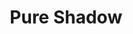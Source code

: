 --- 
title: "Pure Shadow"
publishdate: "2019-4-11T16:48:46+02:00"
src: "https://365manga.net/manga/pure-shadow"
image: "https://data.365manga.net/images/thumbnails/24171-pure-shadow.jpg"
description: "[From Lililicious]: Pure Shadow is a darker story about two girls who consider double suicide together"
---